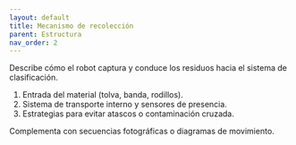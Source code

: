 ```yaml
---
layout: default
title: Mecanismo de recolección
parent: Estructura
nav_order: 2
---
```


Describe cómo el robot captura y conduce los residuos hacia el sistema de clasificación.

1. Entrada del material (tolva, banda, rodillos).
2. Sistema de transporte interno y sensores de presencia.
3. Estrategias para evitar atascos o contaminación cruzada.

Complementa con secuencias fotográficas o diagramas de movimiento.
